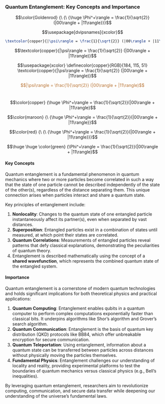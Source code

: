 
### Quantum Entanglement: Key Concepts and Importance

$$\color{Goldenrod} {\ {\ {\huge \Phi^+\rangle = \frac{1}{\sqrt{2}}(|00\rangle + |11\rangle}}}$$

$$\usepackage[dvipsnames]{xcolor}$$

```latex
\textcolor{copper}{|\psi\rangle = \frac{1}{\sqrt{2}} (|00\rangle + |11\rangle)}
```


$$\textcolor{copper}{|\psi\rangle = \frac{1}{\sqrt{2}} (|00\rangle + |11\rangle)}$$


$$\usepackage{xcolor}
\definecolor{copper}{RGB}{184, 115, 51}
\textcolor{copper}{|\psi\rangle = \frac{1}{\sqrt{2}} (|00\rangle + |11\rangle)}$$

<span style="color: rgb(184, 115, 51);">$$|\psi\rangle = \frac{1}{\sqrt{2}} (|00\rangle + |11\rangle)$$</span>



#


$$\color{copper} {\huge \Phi^+\rangle = \frac{1}{\sqrt{2}}(|00\rangle + |11\rangle}$$


$$\color{maroon} {\ {\huge \Phi^+\rangle = \frac{1}{\sqrt{2}}(|00\rangle + |11\rangle}}$$

$$\color{red} {\ {\ {\huge \Phi^+\rangle = \frac{1}{\sqrt{2}}(|00\rangle + |11\rangle}}}$$


$$\huge \huge \color{green} {\Phi^+\rangle = \frac{1}{\sqrt{2}}(|00\rangle + |11\rangle}$$  


  

#### Key Concepts  

Quantum entanglement is a fundamental phenomenon in quantum mechanics where two or more particles become correlated in such a way that the state of one particle cannot be described independently of the state of the other(s), regardless of the distance separating them. This unique connection arises when particles interact and share a quantum state.


Key principles of entanglement include:  

1. **Nonlocality**: Changes to the quantum state of one entangled particle instantaneously affect its partner(s), even when separated by vast distances.  
2. **Superposition**: Entangled particles exist in a combination of states until measured, at which point their states are correlated.  
3. **Quantum Correlations**: Measurements of entangled particles reveal patterns that defy classical explanations, demonstrating the peculiarities of quantum theory.
4. Entanglement is described mathematically using the concept of a **shared wavefunction**, which represents the combined quantum state of the entangled system.  


#### Importance  
Quantum entanglement is a cornerstone of modern quantum technologies and holds significant implications for both theoretical physics and practical applications:  

1. **Quantum Computing**: Entanglement enables qubits in a quantum computer to perform complex computations exponentially faster than classical bits. It underpins algorithms like Shor’s algorithm and Grover’s search algorithm.  
2. **Quantum Communication**: Entanglement is the basis of quantum key distribution (QKD) protocols like BB84, which offer unbreakable encryption for secure communication.  
3. **Quantum Teleportation**: Using entanglement, information about a quantum state can be transferred between particles across distances without physically moving the particles themselves.  
4. **Fundamental Physics**: Entanglement challenges our understanding of locality and reality, providing experimental platforms to test the boundaries of quantum mechanics versus classical physics (e.g., Bell’s inequalities).  

By leveraging quantum entanglement, researchers aim to revolutionize computing, communication, and secure data transfer while deepening our understanding of the universe’s fundamental laws.




